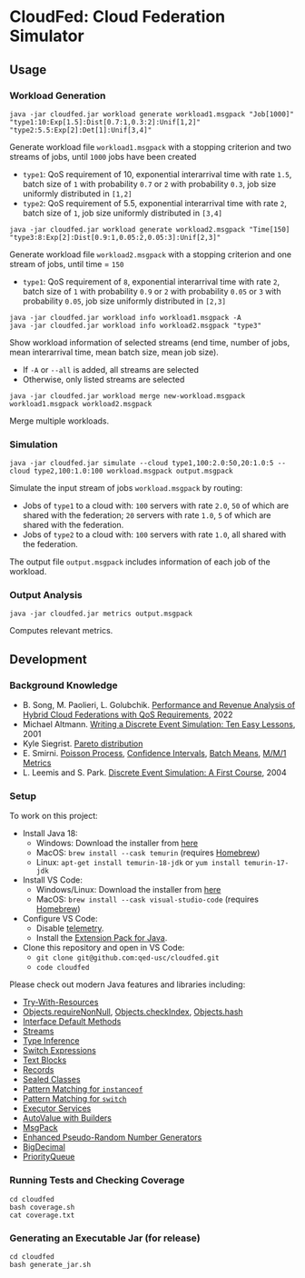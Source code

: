 # CloudFed: Cloud Federation Simulator

## Usage

### Workload Generation

```
java -jar cloudfed.jar workload generate workload1.msgpack "Job[1000]" "type1:10:Exp[1.5]:Dist[0.7:1,0.3:2]:Unif[1,2]" "type2:5.5:Exp[2]:Det[1]:Unif[3,4]" 
```
Generate  workload file `workload1.msgpack` with a stopping criterion and two streams of jobs, until `1000` jobs have been created
- `type1`: QoS requirement of 10, exponential interarrival time with rate `1.5`, batch size of `1` with
  probability `0.7` or `2` with probability `0.3`, job size uniformly
  distributed in `[1,2]`
- `type2`: QoS requirement of 5.5, exponential interarrival time with rate `2`, batch size of `1`, job
  size uniformly distributed in `[3,4]`
```
java -jar cloudfed.jar workload generate workload2.msgpack "Time[150] "type3:8:Exp[2]:Dist[0.9:1,0.05:2,0.05:3]:Unif[2,3]"
```
Generate  workload file `workload2.msgpack` with a stopping criterion and one stream of jobs, until time = `150`
- `type1`: QoS requirement of `8`, exponential interarrival time with rate `2`, batch size of `1` with
  probability `0.9` or `2` with probability `0.05` or `3` with probability `0.05`, job size uniformly
  distributed in `[2,3]`


```
java -jar cloudfed.jar workload info workload1.msgpack -A
java -jar cloudfed.jar workload info workload2.msgpack "type3"
```

Show workload information of selected streams (end time, number of jobs, mean interarrival time,
mean batch size, mean job size).
- If `-A` or `--all` is added, all streams are selected
- Otherwise, only listed streams are selected

```
java -jar cloudfed.jar workload merge new-workload.msgpack workload1.msgpack workload2.msgpack
```

Merge multiple workloads.

### Simulation

```
java -jar cloudfed.jar simulate --cloud type1,100:2.0:50,20:1.0:5 --cloud type2,100:1.0:100 workload.msgpack output.msgpack
```

Simulate the input stream of jobs `workload.msgpack` by routing:
- Jobs of `type1` to a cloud with: `100` servers with rate `2.0`, `50` of which
  are shared with the federation; `20` servers with rate `1.0`, `5` of which are
  shared with the federation.
- Jobs of `type2` to a cloud with: `100` servers with rate `1.0`, all shared
  with the federation.

The output file `output.msgpack` includes information of each job of the workload.


### Output Analysis

```
java -jar cloudfed.jar metrics output.msgpack
```

Computes relevant metrics.


## Development

### Background Knowledge

- B. Song, M. Paolieri, L. Golubchik. [Performance and Revenue Analysis of Hybrid Cloud Federations with QoS Requirements](https://drive.google.com/file/d/1s06SPMAeulnwM_YeARgvUggQ4lM6izJS/view?usp=sharing), 2022
- Michael Altmann. [Writing a Discrete Event Simulation: Ten Easy Lessons](https://web.archive.org/web/20210506173656/https://users.cs.northwestern.edu/~agupta/_projects/networking/QueueSimulation/mm1.html), 2001
- Kyle Siegrist. [Pareto distribution](https://www.randomservices.org/random/special/Pareto.html)
- E. Smirni. [Poisson Process](https://www.cs.wm.edu/~esmirni/Teaching/cs526/section7.3.pdf), [Confidence Intervals](https://www.cs.wm.edu/~esmirni/Teaching/cs526/section8.1.pdf), [Batch Means](https://www.cs.wm.edu/~esmirni/Teaching/cs526/section8.4.pdf), [M/M/1 Metrics](https://www.cs.wm.edu/~esmirni/Teaching/cs526/section8.5.pdf)
- L. Leemis and S. Park. [Discrete Event Simulation: A First Course](https://www.google.com/search?q=%22Discrete+Event+Simulation+-+A+First+Course+-+Lemmis+Park%22), 2004

### Setup

To work on this project:
- Install Java 18:
  - Windows: Download the installer from [here](https://adoptium.net/temurin/releases?version=18)
  - MacOS: `brew install --cask temurin` (requires [Homebrew](https://brew.sh/))
  - Linux: `apt-get install temurin-18-jdk` or `yum install temurin-17-jdk`
- Install VS Code:
  - Windows/Linux: Download the installer from [here](https://code.visualstudio.com/Download)
  - MacOS: `brew install --cask visual-studio-code` (requires [Homebrew](https://brew.sh/))
- Configure VS Code:
  - Disable [telemetry](https://code.visualstudio.com/docs/getstarted/telemetry#_disable-telemetry-reporting).
  - Install the [Extension Pack for Java](https://marketplace.visualstudio.com/items?itemName=vscjava.vscode-java-pack).
- Clone this repository and open in VS Code:
  - `git clone git@github.com:qed-usc/cloudfed.git`
  - `code cloudfed`

Please check out modern Java features and libraries including:
- [Try-With-Resources](https://jenkov.com/tutorials/java-exception-handling/try-with-resources.html)
- [Objects.requireNonNull](https://docs.oracle.com/en/java/javase/18/docs/api/java.base/java/util/Objects.html#requireNonNull(T,java.lang.String)),
  [Objects.checkIndex](https://docs.oracle.com/en/java/javase/18/docs/api/java.base/java/util/Objects.html#checkIndex(int,int)),
  [Objects.hash](https://docs.oracle.com/javase/8/docs/api/java/util/Objects.html#hash-java.lang.Object...-)
- [Interface Default Methods](https://jenkov.com/tutorials/java/interfaces.html)
- [Streams](https://docs.oracle.com/en/java/javase/18/docs/api/java.base/java/util/stream/package-summary.html)
- [Type Inference](https://openjdk.java.net/jeps/286)
- [Switch Expressions](https://openjdk.java.net/jeps/361)
- [Text Blocks](https://openjdk.java.net/jeps/378)
- [Records](https://openjdk.java.net/jeps/395)
- [Sealed Classes](https://openjdk.java.net/jeps/409)
- [Pattern Matching for `instanceof`](https://openjdk.java.net/jeps/394)
- [Pattern Matching for `switch`](https://openjdk.java.net/jeps/427)
- [Executor Services](https://jenkov.com/tutorials/java-util-concurrent/executorservice.html)
- [AutoValue with Builders](https://github.com/google/auto/blob/master/value/userguide/builders.md)
- [MsgPack](https://github.com/msgpack/msgpack-java/blob/develop/msgpack-core/src/test/java/org/msgpack/core/example/MessagePackExample.java)
- [Enhanced Pseudo-Random Number Generators](https://openjdk.java.net/jeps/356)
- [BigDecimal](https://docs.oracle.com/en/java/javase/18/docs/api/java.base/java/math/BigDecimal.html)
- [PriorityQueue](https://docs.oracle.com/en/java/javase/18/docs/api/java.base/java/util/PriorityQueue.html)

### Running Tests and Checking Coverage

```
cd cloudfed
bash coverage.sh
cat coverage.txt
```

### Generating an Executable Jar (for release)

```
cd cloudfed
bash generate_jar.sh
```
